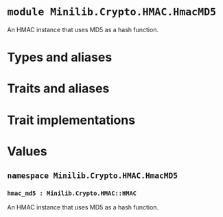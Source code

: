 # `module Minilib.Crypto.HMAC.HmacMD5`

An HMAC instance that uses MD5 as a hash function.

# Types and aliases

# Traits and aliases

# Trait implementations

# Values

## `namespace Minilib.Crypto.HMAC.HmacMD5`

### `hmac_md5 : Minilib.Crypto.HMAC::HMAC`

An HMAC instance that uses MD5 as a hash function.
